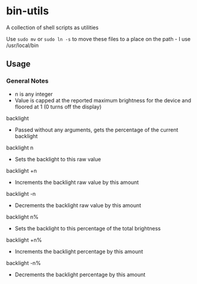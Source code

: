 # bin-utils
A collection of shell scripts as utilities

Use `sudo mv` or `sudo ln -s` to move these files to a place on the path - I use /usr/local/bin

## Usage

### General Notes
- n is any integer
- Value is capped at the reported maximum brightness for the device
 and floored at 1 (0 turns off the display)


backlight
- Passed without any arguments, gets the percentage of the current backlight

backlight n
- Sets the backlight to this raw value

backlight +n
- Increments the backlight raw value by this amount
 
backlight -n
- Decrements the backlight raw value by this amount
 
backlight n%
- Sets the backlight to this percentage of the total brightness

backlight +n%
- Increments the backlight percentage by this amount

backlight -n%
- Decrements the backlight percentage by this amount
 
